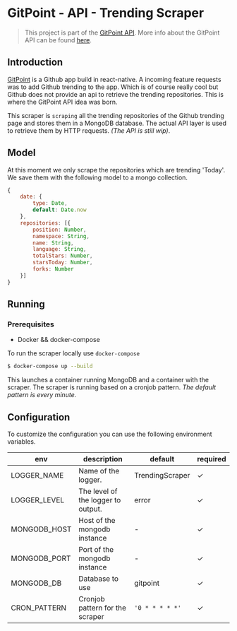 
# GitPoint - API - Trending Scraper
> This project is part of the [GitPoint API]((https://github.com/RolfKoenders/gitpoint-api-docs)). More info about the GitPoint API can be found [here](https://github.com/RolfKoenders/gitpoint-api-docs).

## Introduction
[GitPoint](https://github.com/gitpoint/git-point) is a Github app build in react-native. A incoming feature requests was to add Github trending to the app. Which is of course really cool but Github does not provide an api to retrieve the trending repositories. This is where the GitPoint API idea was born.

This scraper is `scraping` all the trending repositories of the Github trending page and stores them in a MongoDB database. The actual API layer is used to retrieve them by HTTP requests. _(The API is still wip)_.

## Model
At this moment we only scrape the repositories which are trending 'Today'. We save them with the following model to a mongo collection.
```javascript
{
    date: {
        type: Date,
        default: Date.now
    },
    repositories: [{
        position: Number,
        namespace: String,
        name: String,
        language: String,
        totalStars: Number,
        starsToday: Number,
        forks: Number
    }]
}
```

## Running

### Prerequisites
- Docker && docker-compose

To run the scraper locally use `docker-compose`
```bash
$ docker-compose up --build
```

This launches a container running MongoDB and a container with the scraper. The scraper is running based on a cronjob pattern. _The default pattern is every minute._

## Configuration
To customize the configuration you can use the following environment variables.

| env          | description                        | default         | required |
|--------------|------------------------------------|-----------------|----------|
| LOGGER_NAME  | Name of the logger.                | TrendingScraper | ✓        |
| LOGGER_LEVEL | The level of the logger to output. | error           | ✓        |
| MONGODB_HOST | Host of the mongodb instance       | -               | ✓        |
| MONGODB_PORT | Port of the mongodb instance       | -               | ✓        |
| MONGODB_DB   | Database to use                    | gitpoint        | ✓        |
| CRON_PATTERN | Cronjob pattern for the scraper    | `'0 * * * * *'` | ✓        |

